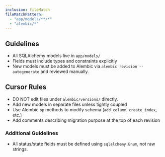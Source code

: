 ```yaml
---
inclusion: fileMatch
fileMatchPattern: 
  - "app/models/**/*"
  - "alembic/*"
---
```

## Guidelines

- All SQLAlchemy models live in `app/models/`
- Fields must include types and constraints explicitly
- New models must be added to Alembic via `alembic revision --autogenerate` and reviewed manually.

## Cursor Rules

- DO NOT edit files under `alembic/versions/` directly.
- Add new models in separate files unless tightly coupled
- Use Alembic `op` methods to modify schema (`add_column`, `create_index`, etc.)
- Add comments describing migration purpose at the top of each revision

### Additional Guidelines

- All status/state fields must be defined using `sqlalchemy.Enum`, not raw strings.
